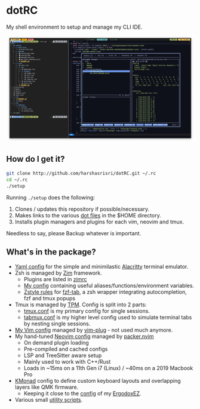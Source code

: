 # dotRC

My shell environment to setup and manage my CLI IDE.

![Screenshot](screenshot.png)

## How do I get it?

```sh
git clone http://github.com/harshasrisri/dotRC.git ~/.rc
cd ~/.rc
./setup
```

Running `./setup` does the following:
1. Clones / updates this repository if possible/necessary.
2. Makes links to the various [dot files](dot) in the $HOME directory.
3. Installs plugin managers and plugins for each vim, neovim and tmux.

Needless to say, please Backup whatever is important.

## What's in the package?
- [Yaml config](./dot/config/alacritty/alacritty.yml) for the simple and minimilastic [Alacritty](https://github.com/alacritty/alacritty) terminal emulator.
- Zsh is managed by [Zim](https://github.com/zimfw/zimfw) framework. 
    - Plugins are listed in [zimrc](./dot/zimrc)
    - [My config](./dot/zim/modules/custom) containing useful aliases/functions/environment variables.
    - [Zstyle rules](./dot/zim/modules/custom/zstyle.zsh) for [fzf-tab](https://github.com/Aloxaf/fzf-tab), a zsh wrapper integrating autocompletion, fzf and tmux popups
- Tmux is managed by [TPM](https://github.com/tmux-plugins/tpm). Config is split into 2 parts:
    - [tmux.conf](./dot/tmux.conf) is my primary config for single sessions.
    - [tabmux.conf](./dot/tabmux.conf) is my higher level config used to simulate terminal tabs by nesting single sessions.
- [My Vim config](./dot/vim) managed by [vim-plug](https://github.com/junegunn/vim-plug) - not used much anymore.
- My hand-tuned [Neovim config](./dot/config/nvim) managed by [packer.nvim](https://github.com/wbthomason/packer.nvim)
    - On demand plugin loading
    - Pre-compiled and cached configs
    - LSP and TreeSitter aware setup
    - Mainly used to work with C++/Rust
    - Loads in ~15ms on a 11th Gen i7 (Linux) / ~40ms on a 2019 Macbook Pro
- [KMonad](https://github.com/kmonad/kmonad) config to define custom keyboard layouts and overlapping layers like QMK firmware.
    - Keeping it close to the [config](https://configure.zsa.io/ergodox-ez/layouts/L5RJR/latest/0) of my [ErgodoxEZ](https://ergodox-ez.com).
- Various small [utility scripts](./bin).
